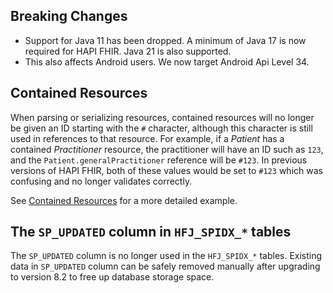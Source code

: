 ## Breaking Changes

* Support for Java 11 has been dropped. A minimum of Java 17 is now required for HAPI FHIR. Java 21 is also supported.
* This also affects Android users.  We now target Android Api Level 34.


## Contained Resources

When parsing or serializing resources, contained resources will no longer be given an ID starting with the `#` character, although this character is still used in references to that resource. For example, if a _Patient_ has a contained _Practitioner_ resource, the practitioner will have an ID such as `123`, and the `Patient.generalPractitioner` reference will be `#123`. In previous versions of HAPI FHIR, both of these values would be set to `#123` which was confusing and no longer validates correctly.

See [Contained Resources](/hapi-fhir/docs/model/references.html#contained) for a more detailed example.

## The `SP_UPDATED` column in `HFJ_SPIDX_*` tables

The `SP_UPDATED` column is no longer used in the `HFJ_SPIDX_*` tables.
Existing data in `SP_UPDATED` column can be safely removed manually after upgrading to version 8.2 to free up database storage space.

